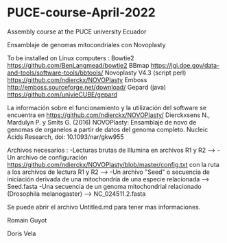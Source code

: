# PUCE-course-April-2022
Assembly course at the PUCE university Ecuador

Ensamblaje de genomas mitocondriales con Novoplasty

To be installed on Linux computers : 
Bowtie2 https://github.com/BenLangmead/bowtie2 
BBmap https://jgi.doe.gov/data-and-tools/software-tools/bbtools/ 
Novoplasty V4.3 (script perl) https://github.com/ndierckx/NOVOPlasty 
Emboss http://emboss.sourceforge.net/download/ 
Gepard (java) https://github.com/univieCUBE/gepard

La información sobre el funcionamiento y la utilización del software se encuentra en https://github.com/ndierckx/NOVOPlasty/ Dierckxsens N., Mardulyn P. y Smits G. (2016) NOVOPlasty: Ensamblaje de novo de genomas de organelos a partir de datos del genoma completo. Nucleic Acids Research, doi: 10.1093/nar/gkw955

Archivos necesarios : 
-Lecturas brutas de Illumina en archivos R1 y R2 --> 
-Un archivo de configuración https://github.com/ndierckx/NOVOPlasty/blob/master/config.txt con la ruta a los archivos de lectura R1 y R2 --> 
-Un archivo "Seed" o secuencia de iniciación derivada de una mitochondria de una especie relacionada --> Seed.fasta 
-Una secuencia de un genoma mitochondrial relacionado (Drosophila melanogaster) --> NC_024511.2.fasta

Se puede abrir el archivo Untitled.md para tener mas informaciones.

Romain Guyot

Doris Vela
